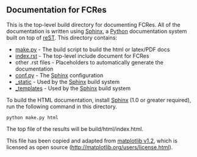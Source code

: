 Documentation for FCRes
-----------------------

This is the top-level build directory for documenting FCRes.  All of the
documentation is written using [Sphinx], a [Python] documentation system built on
top of [reST].  This directory contains:
 - [make.py](make.py) - The build script to build the html or latex/PDF docs
 - [index.rst](index.rst) - The top-level include document for FCRes
 - other .rst files - Placeholders to automatically generate the documentation
 - [conf.py](conf.py) - The [Sphinx] configuration
 - [_static](_static) - Used by the [Sphinx] build system
 - [_templates](_templates) - Used by the [Sphinx] build system

To build the HTML documentation, install [Sphinx] (1.0 or greater required),
run the following command in this directory.

    python make.py html

The top file of the results will be build/html/index.html.

This file has been copied and adapted from
[matplotlib v1.2](http://matplotlib.org/), which is licensed as open source
(http://matplotlib.org/users/license.html).

[Sphinx]: http://sphinx-doc.org/
[Python]: http://www.python.org
[reST]: http://docutils.sourceforge.net/rst.html

